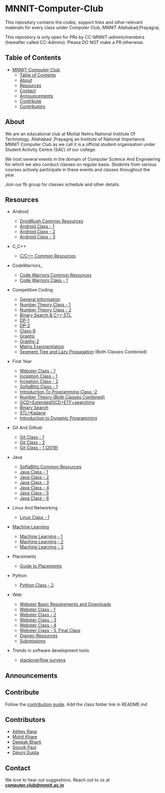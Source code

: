 <head>
    <meta property='og:image' content='{{site.url}}/{{page.image}}'/>
    <meta property='og:type' content='website' />
</head>

# MNNIT-Computer-Club

This repository contains the codes, support links and other relevant materials for every class under Computer Club, MNNIT Allahabad,Prayagraj.

This repository is only open for PRs by CC-MNNIT-admins/members (hereafter called CC-Admins). Please DO NOT make a PR otherwise.


## Table of Contents

- [MNNIT-Computer-Club](#mnnit-computer-club)
  - [Table of Contents](#table-of-contents)
  - [About](#about)
  - [Resources](#resources)
  - [Contact](#contact)
  - [Announcements](#announcements)
  - [Contribute](#contribute)
  - [Contributors](#contributors)

## About

We are an educational club at Motilal Nehru National Institute Of Technology, Allahabad ,Prayagraj an Institute of National Importance. MNNIT Computer Club as we call it is a official student organisation under Student Activity Centre (SAC) of our college.

We host several events in the domain of Computer Science And Engineering for which we also conduct classes on regular basis. Students from various courses actively participate in these events and classes throughout the year.

Join our fb group for classes schedule and other details.

## Resources

- Android
	- [DroidRush Common Resources](Android)
	- [Android Class - 1](Android/2018_08_19_Android-Class-1)
	- [Android Class - 2](Android/2018_08_21_Android-Class-2)
  	- [Android Class - 3](Android/2018_08_28_Android-Class-3)

- C_C++
	- [C/C++ Common Resources](C_C++) 

- CodeWarriors_
	- [Code Warriors Common Resources](CodeWarriors)
	- [Code Warriors Class - 1](CodeWarriors/2018_08_15_CodeWarriors-1)

- Competitive Coding
	- [General Information](Competitive_Coding)
	- [Number Theory Class - 1](Competitive_Coding/2018_08_11_Number-Theory-1)
	- [Number Theory Class - 2](Competitive_Coding/2018_08_13_Number-Theory-2)
	- [Binary Search & C++ STL](Competitive_Coding/2018_08_18_BinarySearch+STL)
	- [DP-1](Competitive_Coding/2018_10_07_DP-1)
	- [DP-2](Competitive_Coding/2018_10_26_DP-2)
	- [Class-6](Competitive_Coding/2019_01_09_Class-6)
	- [Graphs](Competitive_Coding/2019_01_13-Graphs)
	- [Graphs-2](Competitive_Coding/2019_01_22_Graphs-2)
	- [Matrix Exponentiation](Competitive_Coding/2019_02_02_MatrixExponentiation)
	- [Segment Tree and Lazy Propagation](Competitive_Coding/2019_02_09&2019_02_24-SegTreeAndLazy) (Both Classes Combined)

- First Year
	- [Webster Class - 1](https://github.com/CC-MNNIT/2018-19-Classes/tree/master/FirstYear/2018_08_28_Web-First-Year-Class-1)
	- [Inception Class - 1](FirstYear/2018_08_31_First-Year-Inception-Class-1)
	- [Inception Class - 2](FirstYear/2018_09_02_First-Year-Inception-Class-2)
	- [SoftaBlitz Class - 1](FirstYear/2018_09_1_First-Year-SoftaBlitz-Class-1)
	- [Introduction To Programming Class -2](FirstYear/2018_10_09_Introduction-To-Programming-Class-2)
	- [Number Theory (Both Classes Combined)](FirstYear/2019_01-12-NumberTheory-CP_Class_4and5)
	- [GCD+ExtendedGCD+ETF+searching](FirstYear/2019_01_15-Class6)
	- [Binary Search](FirstYear/2019_01_19_First-Year-BinarySearch)
	- [STL+Kadane](FirstYear/2019_02_03_STL+KadaneAlgo)
	- [Introduction to Dynamic Programming](FirstYear/2019_02_10_IntroTo_DP)

- Git And Github
	- [Git Class - 1](Git_Github/2018_03_07_Git-Class-1)
	- [Git Class - 2](Git_Github/2018_03_12_Git-Class-2)
	- [Git Class - 1 (2019)](Git_Github/2019_02_27_Git-Class-1)

- Java
	- [SoftaBlitz Common Resources](Java/Softablitz)
	- [Java Class - 1](Java/2018_08_12_Java-Class-1)
	- [Java Class - 2](Java/2018_08_14_Java-Class-2)
	- [Java Class - 3](Java/2018_08_16_Java-Class-3)
	- [Java Class - 4](Java/2018_08_29_Java-Class-4)
	- [Java Class - 5](Java/2018_08_31_Java-Class-5)
	- [Java Class - 6](Java/2018_09_02_Java-Class-6)

- Linux And Networking
	- [Linux Class - 1](Linux_Networking/2018_08_24_TuxWars-1)

- [Machine Learning](MachineLearning)
	- [Machine Learning - 1](MachineLearning/2018_08_20_Logical-Rhythm-1)
	- [Machine Learning - 2](MachineLearning/2018_08_22_Logical-Rhythm-2)
	- [Machine Learning - 3](MachineLearning/2018_08_27_Logical-Rhythm-3)

- Placements
	- [Guide to Placements](Placements)

- Python
	- [Python Class - 2](Python/2018_03_27_Python-Class-2)

- Web
	- [Webster Basic Requirements and Downloads](WebDev)
	- [Webster Class - 1](WebDev/2018_08_18_Web-Class-1)
	- [Webster Class - 2](WebDev/2018_08_19_Web-Class-2)
	- [Webster Class - 3](WebDev/2018_08_22_Web-Class-3)
	- [Webster Class - 4](WebDev/2018_09_01_Web-Class-4)
	- [Webster Class - 5, Final Class](WebDev/2018_09_02_Web-Class-5)
	- [Django-Resources](WebDev/Django-Resources)
	- [Submissions](WebDev/submissions)

- Trends in software development tools
	- [stackoverflow surveys](trends)

## Announcements



## Contribute

Follow the [contribution guide](https://github.com/CC-MNNIT/2018-19-Classes/blob/master/.github/CONTRIBUTING.md). Add the class folder link in README.md

## Contributors

* [Abhey Rana](https://github.com/Abhey)
* [Mohit Khare](https://github.com/mkfeuhrer)
* [Deepak Bharti](https://github.com/dbads)
* [Souvik Paul](https://github.com/FLYSKY12)
* [Dipunj Gupta](https://github.com/packetChor)

## Contact

We love to hear out suggestions. Reach out to us at <strong>computer.club@mnnit.ac.in</strong>
